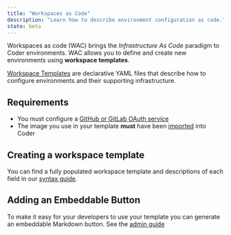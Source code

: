 ```yaml
---
title: "Workspaces as Code"
description: "Learn how to describe environment configuration as code."
state: beta
---
```


Workspaces as code (WAC) brings the _Infrastructure As Code_ paradigm to Coder
environments. WAC allows you to define and create new environments using
**workspace templates**.

[Workspace Templates](./templates.md) are declarative YAML files that describe
how to configure environments and their supporting infrastructure.

## Requirements

- You must configure a [GitHub or GitLab OAuth service](../../admin/git.md)
- The image you use in your template **must** have been
  [imported](../../images/importing.md) into Coder

## Creating a workspace template

You can find a fully populated workspace template and descriptions of each field
in our [syntax guide](templates.md).

## Adding an Embeddable Button

To make it easy for your developers to use your template you can generate an
embeddable Markdown button. See the [admin guide](../../admin/templates.md)
